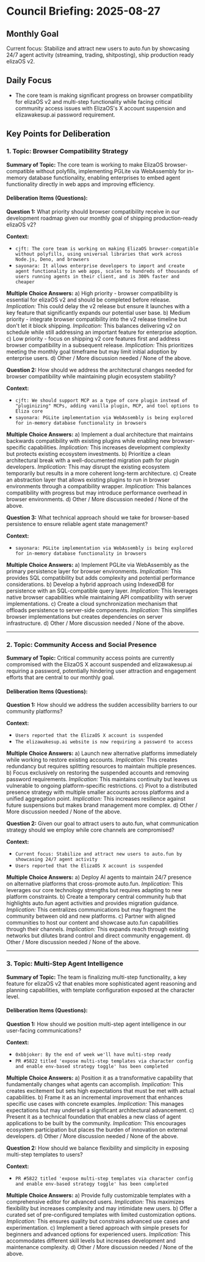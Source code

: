 # Council Briefing: 2025-08-27

## Monthly Goal

Current focus: Stabilize and attract new users to auto.fun by showcasing 24/7 agent activity (streaming, trading, shitposting), ship production ready elizaOS v2.

## Daily Focus

- The core team is making significant progress on browser compatibility for elizaOS v2 and multi-step functionality while facing critical community access issues with ElizaOS's X account suspension and elizawakesup.ai password requirement.

## Key Points for Deliberation

### 1. Topic: Browser Compatibility Strategy

**Summary of Topic:** The core team is working to make ElizaOS browser-compatible without polyfills, implementing PGLite via WebAssembly for in-memory database functionality, enabling enterprises to embed agent functionality directly in web apps and improving efficiency.

#### Deliberation Items (Questions):

**Question 1:** What priority should browser compatibility receive in our development roadmap given our monthly goal of shipping production-ready elizaOS v2?

  **Context:**
  - `cjft: The core team is working on making ElizaOS browser-compatible without polyfills, using universal libraries that work across Node.js, Deno, and browsers`
  - `sayonara: It allows enterprise developers to import and create agent functionality in web apps, scales to hundreds of thousands of users running agents in their client, and is 300% faster and cheaper`

  **Multiple Choice Answers:**
    a) High priority - browser compatibility is essential for elizaOS v2 and should be completed before release.
        *Implication:* This could delay the v2 release but ensure it launches with a key feature that significantly expands our potential user base.
    b) Medium priority - integrate browser compatibility into the v2 release timeline but don't let it block shipping.
        *Implication:* This balances delivering v2 on schedule while still addressing an important feature for enterprise adoption.
    c) Low priority - focus on shipping v2 core features first and address browser compatibility in a subsequent release.
        *Implication:* This prioritizes meeting the monthly goal timeframe but may limit initial adoption by enterprise users.
    d) Other / More discussion needed / None of the above.

**Question 2:** How should we address the architectural changes needed for browser compatibility while maintaining plugin ecosystem stability?

  **Context:**
  - `cjft: We should support MCP as a type of core plugin instead of "pluginizing" MCPs, adding vanilla plugin, MCP, and tool options to Eliza core`
  - `sayonara: PGLite implementation via WebAssembly is being explored for in-memory database functionality in browsers`

  **Multiple Choice Answers:**
    a) Implement a dual architecture that maintains backwards compatibility with existing plugins while enabling new browser-specific capabilities.
        *Implication:* This increases development complexity but protects existing ecosystem investments.
    b) Prioritize a clean architectural break with a well-documented migration path for plugin developers.
        *Implication:* This may disrupt the existing ecosystem temporarily but results in a more coherent long-term architecture.
    c) Create an abstraction layer that allows existing plugins to run in browser environments through a compatibility wrapper.
        *Implication:* This balances compatibility with progress but may introduce performance overhead in browser environments.
    d) Other / More discussion needed / None of the above.

**Question 3:** What technical approach should we take for browser-based persistence to ensure reliable agent state management?

  **Context:**
  - `sayonara: PGLite implementation via WebAssembly is being explored for in-memory database functionality in browsers`

  **Multiple Choice Answers:**
    a) Implement PGLite via WebAssembly as the primary persistence layer for browser environments.
        *Implication:* This provides SQL compatibility but adds complexity and potential performance considerations.
    b) Develop a hybrid approach using IndexedDB for persistence with an SQL-compatible query layer.
        *Implication:* This leverages native browser capabilities while maintaining API compatibility with server implementations.
    c) Create a cloud synchronization mechanism that offloads persistence to server-side components.
        *Implication:* This simplifies browser implementations but creates dependencies on server infrastructure.
    d) Other / More discussion needed / None of the above.

---


### 2. Topic: Community Access and Social Presence

**Summary of Topic:** Critical community access points are currently compromised with the ElizaOS X account suspended and elizawakesup.ai requiring a password, potentially hindering user attraction and engagement efforts that are central to our monthly goal.

#### Deliberation Items (Questions):

**Question 1:** How should we address the sudden accessibility barriers to our community platforms?

  **Context:**
  - `Users reported that the ElizaOS X account is suspended`
  - `The elizawakesup.ai website is now requiring a password to access`

  **Multiple Choice Answers:**
    a) Launch new alternative platforms immediately while working to restore existing accounts.
        *Implication:* This creates redundancy but requires splitting resources to maintain multiple presences.
    b) Focus exclusively on restoring the suspended accounts and removing password requirements.
        *Implication:* This maintains continuity but leaves us vulnerable to ongoing platform-specific restrictions.
    c) Pivot to a distributed presence strategy with multiple smaller accounts across platforms and a unified aggregation point.
        *Implication:* This increases resilience against future suspensions but makes brand management more complex.
    d) Other / More discussion needed / None of the above.

**Question 2:** Given our goal to attract users to auto.fun, what communication strategy should we employ while core channels are compromised?

  **Context:**
  - `Current focus: Stabilize and attract new users to auto.fun by showcasing 24/7 agent activity`
  - `Users reported that the ElizaOS X account is suspended`

  **Multiple Choice Answers:**
    a) Deploy AI agents to maintain 24/7 presence on alternative platforms that cross-promote auto.fun.
        *Implication:* This leverages our core technology strengths but requires adapting to new platform constraints.
    b) Create a temporary central community hub that highlights auto.fun agent activities and provides migration guidance.
        *Implication:* This centralizes communications but may fragment the community between old and new platforms.
    c) Partner with aligned communities to host our content and showcase auto.fun capabilities through their channels.
        *Implication:* This expands reach through existing networks but dilutes brand control and direct community engagement.
    d) Other / More discussion needed / None of the above.

---


### 3. Topic: Multi-Step Agent Intelligence

**Summary of Topic:** The team is finalizing multi-step functionality, a key feature for elizaOS v2 that enables more sophisticated agent reasoning and planning capabilities, with template configuration exposed at the character level.

#### Deliberation Items (Questions):

**Question 1:** How should we position multi-step agent intelligence in our user-facing communications?

  **Context:**
  - `0xbbjoker: By the end of week we'll have multi-step ready`
  - `PR #5822 titled 'expose multi-step templates via character config and enable env-based strategy toggle' has been completed`

  **Multiple Choice Answers:**
    a) Position it as a transformative capability that fundamentally changes what agents can accomplish.
        *Implication:* This creates excitement but sets high expectations that must be met with actual capabilities.
    b) Frame it as an incremental improvement that enhances specific use cases with concrete examples.
        *Implication:* This manages expectations but may undersell a significant architectural advancement.
    c) Present it as a technical foundation that enables a new class of agent applications to be built by the community.
        *Implication:* This encourages ecosystem participation but places the burden of innovation on external developers.
    d) Other / More discussion needed / None of the above.

**Question 2:** How should we balance flexibility and simplicity in exposing multi-step templates to users?

  **Context:**
  - `PR #5822 titled 'expose multi-step templates via character config and enable env-based strategy toggle' has been completed`

  **Multiple Choice Answers:**
    a) Provide fully customizable templates with a comprehensive editor for advanced users.
        *Implication:* This maximizes flexibility but increases complexity and may intimidate new users.
    b) Offer a curated set of pre-configured templates with limited customization options.
        *Implication:* This ensures quality but constrains advanced use cases and experimentation.
    c) Implement a tiered approach with simple presets for beginners and advanced options for experienced users.
        *Implication:* This accommodates different skill levels but increases development and maintenance complexity.
    d) Other / More discussion needed / None of the above.